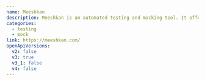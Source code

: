 ```yaml
---
name: Meeshkan
description: Meeshkan is an automated testing and mocking tool. It offers first-class support for GraphQL APIs, but Meeshkan is also built to handle REST APIs and third-party dependencies.
categories:
  - testing
  - mock
link: https://meeshkan.com/
openApiVersions:
  v2: false
  v3: true
  v3_1: false
  v4: false
---
```

